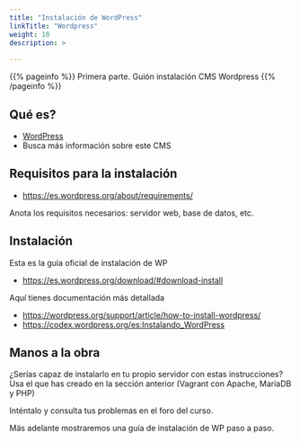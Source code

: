 ```yaml
---
title: "Instalación de WordPress"
linkTitle: "Wordpress"
weight: 10
description: >
  
---
```


{{% pageinfo %}}
Primera parte. Guión instalación CMS Wordpress
{{% /pageinfo %}}

## Qué es?
* [WordPress](https://es.wordpress.org/)
* Busca más información sobre este CMS

## Requisitos para la instalación
* https://es.wordpress.org/about/requirements/

Anota los requisitos necesarios: servidor web, base de datos, etc.


## Instalación 
Esta es la guía oficial de instalación de WP
* https://es.wordpress.org/download/#download-install

Aquí tienes documentación más detallada
* https://wordpress.org/support/article/how-to-install-wordpress/
* https://codex.wordpress.org/es:Instalando_WordPress

## Manos a la obra
¿Serías capaz de instalarlo en tu propio servidor con estas instrucciones? Usa el que has creado en la sección anterior (Vagrant con Apache, MariaDB y PHP)

Inténtalo y consulta tus problemas en el foro del curso. 

Mäs adelante mostraremos una guía de instalación de WP paso a paso.


